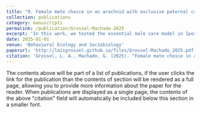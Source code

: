 ```yaml
---
title: "9. Female mate choice in an arachnid with exclusive paternal care: males in good condition have higher mating success, but only if they can advertise it"
collection: publications
category: manuscripts
permalink: /publication/Grossel-Machado-2025
excerpt: 'In this work, we tested the essential male care model in Iporangaia pustulosa, a harvestman with exclusive paternal care. Using a field experiment, we manipulated males body condition and gland status (pheromone-releasing or blocked). Well-fed males with unblocked glands received more eggs and had higher fitness. Our results suggest that sexual advertisement is condition-dependent and enhances male attractiveness, supporting the model predictions and highlighting the link between body condition, pheromones, and mating success.'
date: 2025-01-01
venue: 'Behavioral Ecology and Sociobiology'
paperurl: 'http://laisgrossel.github.io/files/Grossel-Machado_2025.pdf'
citation: 'Grossel, L. A., Machado, G. (2025). "Female mate choice in an arachnid with exclusive paternal care: males in good condition have higher mating success, but only if they can advertise it." <i>Behavioral Ecology and Sociobiology</i> 79(35).'
---
```

The contents above will be part of a list of publications, if the user clicks the link for the publication than the contents of section will be rendered as a full page, allowing you to provide more information about the paper for the reader. When publications are displayed as a single page, the contents of the above "citation" field will automatically be included below this section in a smaller font.
